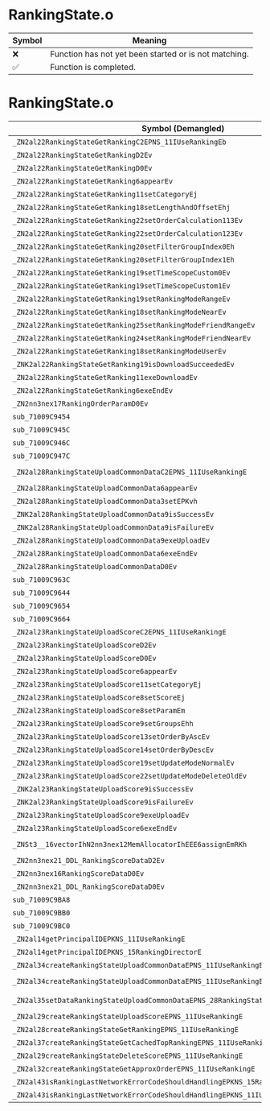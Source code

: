 # RankingState.o
| Symbol | Meaning 
| ------------- | ------------- 
| :x: | Function has not yet been started or is not matching. 
| :white_check_mark: | Function is completed. 


# RankingState.o
| Symbol (Demangled) | Symbol (Mangled) | Decompiled? |
| ------------- |  ------------- | ------------- |
| `_ZN2al22RankingStateGetRankingC2EPNS_11IUseRankingEb` | `al::RankingStateGetRanking::RankingStateGetRanking(al::IUseRanking *,bool)` | :white_check_mark: |
| `_ZN2al22RankingStateGetRankingD2Ev` | `al::RankingStateGetRanking::~RankingStateGetRanking()` | :white_check_mark: |
| `_ZN2al22RankingStateGetRankingD0Ev` | `al::RankingStateGetRanking::~RankingStateGetRanking()` | :white_check_mark: |
| `_ZN2al22RankingStateGetRanking6appearEv` | `al::RankingStateGetRanking::appear(void)` | :white_check_mark: |
| `_ZN2al22RankingStateGetRanking11setCategoryEj` | `al::RankingStateGetRanking::setCategory(unsigned int)` | :white_check_mark: |
| `_ZN2al22RankingStateGetRanking18setLengthAndOffsetEhj` | `al::RankingStateGetRanking::setLengthAndOffset(unsigned char,unsigned int)` | :white_check_mark: |
| `_ZN2al22RankingStateGetRanking22setOrderCalculation113Ev` | `al::RankingStateGetRanking::setOrderCalculation113(void)` | :white_check_mark: |
| `_ZN2al22RankingStateGetRanking22setOrderCalculation123Ev` | `al::RankingStateGetRanking::setOrderCalculation123(void)` | :white_check_mark: |
| `_ZN2al22RankingStateGetRanking20setFilterGroupIndex0Eh` | `al::RankingStateGetRanking::setFilterGroupIndex0(unsigned char)` | :white_check_mark: |
| `_ZN2al22RankingStateGetRanking20setFilterGroupIndex1Eh` | `al::RankingStateGetRanking::setFilterGroupIndex1(unsigned char)` | :white_check_mark: |
| `_ZN2al22RankingStateGetRanking19setTimeScopeCustom0Ev` | `al::RankingStateGetRanking::setTimeScopeCustom0(void)` | :white_check_mark: |
| `_ZN2al22RankingStateGetRanking19setTimeScopeCustom1Ev` | `al::RankingStateGetRanking::setTimeScopeCustom1(void)` | :white_check_mark: |
| `_ZN2al22RankingStateGetRanking19setRankingModeRangeEv` | `al::RankingStateGetRanking::setRankingModeRange(void)` | :white_check_mark: |
| `_ZN2al22RankingStateGetRanking18setRankingModeNearEv` | `al::RankingStateGetRanking::setRankingModeNear(void)` | :white_check_mark: |
| `_ZN2al22RankingStateGetRanking25setRankingModeFriendRangeEv` | `al::RankingStateGetRanking::setRankingModeFriendRange(void)` | :white_check_mark: |
| `_ZN2al22RankingStateGetRanking24setRankingModeFriendNearEv` | `al::RankingStateGetRanking::setRankingModeFriendNear(void)` | :white_check_mark: |
| `_ZN2al22RankingStateGetRanking18setRankingModeUserEv` | `al::RankingStateGetRanking::setRankingModeUser(void)` | :white_check_mark: |
| `_ZNK2al22RankingStateGetRanking19isDownloadSucceededEv` | `al::RankingStateGetRanking::isDownloadSucceeded(void)const` | :white_check_mark: |
| `_ZN2al22RankingStateGetRanking11exeDownloadEv` | `al::RankingStateGetRanking::exeDownload(void)` | :white_check_mark: |
| `_ZN2al22RankingStateGetRanking6exeEndEv` | `al::RankingStateGetRanking::exeEnd(void)` | :white_check_mark: |
| `_ZN2nn3nex17RankingOrderParamD0Ev` | `nn::nex::RankingOrderParam::~RankingOrderParam()` | :white_check_mark: |
| `sub_71009C9454` | `` | :white_check_mark: |
| `sub_71009C945C` | `` | :white_check_mark: |
| `sub_71009C946C` | `` | :white_check_mark: |
| `sub_71009C947C` | `` | :white_check_mark: |
| `_ZN2al28RankingStateUploadCommonDataC2EPNS_11IUseRankingE` | `al::RankingStateUploadCommonData::RankingStateUploadCommonData(al::IUseRanking *)` | :white_check_mark: |
| `_ZN2al28RankingStateUploadCommonData6appearEv` | `al::RankingStateUploadCommonData::appear(void)` | :white_check_mark: |
| `_ZN2al28RankingStateUploadCommonData3setEPKvh` | `al::RankingStateUploadCommonData::set(void const*,unsigned char)` | :white_check_mark: |
| `_ZNK2al28RankingStateUploadCommonData9isSuccessEv` | `al::RankingStateUploadCommonData::isSuccess(void)const` | :white_check_mark: |
| `_ZNK2al28RankingStateUploadCommonData9isFailureEv` | `al::RankingStateUploadCommonData::isFailure(void)const` | :white_check_mark: |
| `_ZN2al28RankingStateUploadCommonData9exeUploadEv` | `al::RankingStateUploadCommonData::exeUpload(void)` | :white_check_mark: |
| `_ZN2al28RankingStateUploadCommonData6exeEndEv` | `al::RankingStateUploadCommonData::exeEnd(void)` | :white_check_mark: |
| `_ZN2al28RankingStateUploadCommonDataD0Ev` | `al::RankingStateUploadCommonData::~RankingStateUploadCommonData()` | :white_check_mark: |
| `sub_71009C963C` | `` | :white_check_mark: |
| `sub_71009C9644` | `` | :white_check_mark: |
| `sub_71009C9654` | `` | :white_check_mark: |
| `sub_71009C9664` | `` | :white_check_mark: |
| `_ZN2al23RankingStateUploadScoreC2EPNS_11IUseRankingE` | `al::RankingStateUploadScore::RankingStateUploadScore(al::IUseRanking *)` | :white_check_mark: |
| `_ZN2al23RankingStateUploadScoreD2Ev` | `al::RankingStateUploadScore::~RankingStateUploadScore()` | :white_check_mark: |
| `_ZN2al23RankingStateUploadScoreD0Ev` | `al::RankingStateUploadScore::~RankingStateUploadScore()` | :white_check_mark: |
| `_ZN2al23RankingStateUploadScore6appearEv` | `al::RankingStateUploadScore::appear(void)` | :white_check_mark: |
| `_ZN2al23RankingStateUploadScore11setCategoryEj` | `al::RankingStateUploadScore::setCategory(unsigned int)` | :white_check_mark: |
| `_ZN2al23RankingStateUploadScore8setScoreEj` | `al::RankingStateUploadScore::setScore(unsigned int)` | :white_check_mark: |
| `_ZN2al23RankingStateUploadScore8setParamEm` | `al::RankingStateUploadScore::setParam(unsigned long)` | :white_check_mark: |
| `_ZN2al23RankingStateUploadScore9setGroupsEhh` | `al::RankingStateUploadScore::setGroups(unsigned char,unsigned char)` | :white_check_mark: |
| `_ZN2al23RankingStateUploadScore13setOrderByAscEv` | `al::RankingStateUploadScore::setOrderByAsc(void)` | :white_check_mark: |
| `_ZN2al23RankingStateUploadScore14setOrderByDescEv` | `al::RankingStateUploadScore::setOrderByDesc(void)` | :white_check_mark: |
| `_ZN2al23RankingStateUploadScore19setUpdateModeNormalEv` | `al::RankingStateUploadScore::setUpdateModeNormal(void)` | :white_check_mark: |
| `_ZN2al23RankingStateUploadScore22setUpdateModeDeleteOldEv` | `al::RankingStateUploadScore::setUpdateModeDeleteOld(void)` | :white_check_mark: |
| `_ZNK2al23RankingStateUploadScore9isSuccessEv` | `al::RankingStateUploadScore::isSuccess(void)const` | :white_check_mark: |
| `_ZNK2al23RankingStateUploadScore9isFailureEv` | `al::RankingStateUploadScore::isFailure(void)const` | :white_check_mark: |
| `_ZN2al23RankingStateUploadScore9exeUploadEv` | `al::RankingStateUploadScore::exeUpload(void)` | :white_check_mark: |
| `_ZN2al23RankingStateUploadScore6exeEndEv` | `al::RankingStateUploadScore::exeEnd(void)` | :white_check_mark: |
| `_ZNSt3__16vectorIhN2nn3nex12MemAllocatorIhEEE6assignEmRKh` | `std::__1::vector<unsigned char,nn::nex::MemAllocator<unsigned char>>::assign(unsigned long,unsigned char const&)` | :white_check_mark: |
| `_ZN2nn3nex21_DDL_RankingScoreDataD2Ev` | `nn::nex::_DDL_RankingScoreData::~_DDL_RankingScoreData()` | :white_check_mark: |
| `_ZN2nn3nex16RankingScoreDataD0Ev` | `nn::nex::RankingScoreData::~RankingScoreData()` | :white_check_mark: |
| `_ZN2nn3nex21_DDL_RankingScoreDataD0Ev` | `nn::nex::_DDL_RankingScoreData::~_DDL_RankingScoreData()` | :white_check_mark: |
| `sub_71009C9BA8` | `` | :white_check_mark: |
| `sub_71009C9BB0` | `` | :white_check_mark: |
| `sub_71009C9BC0` | `` | :white_check_mark: |
| `_ZN2al14getPrincipalIDEPKNS_11IUseRankingE` | `al::getPrincipalID(al::IUseRanking const*)` | :white_check_mark: |
| `_ZN2al14getPrincipalIDEPKNS_15RankingDirectorE` | `al::getPrincipalID(al::RankingDirector const*)` | :white_check_mark: |
| `_ZN2al34createRankingStateUploadCommonDataEPNS_11IUseRankingE` | `al::createRankingStateUploadCommonData(al::IUseRanking *)` | :white_check_mark: |
| `_ZN2al34createRankingStateUploadCommonDataEPNS_11IUseRankingEPKvh` | `al::createRankingStateUploadCommonData(al::IUseRanking *,void const*,unsigned char)` | :white_check_mark: |
| `_ZN2al35setDataRankingStateUploadCommonDataEPNS_28RankingStateUploadCommonDataEPKvh` | `al::setDataRankingStateUploadCommonData(al::RankingStateUploadCommonData *,void const*,unsigned char)` | :white_check_mark: |
| `_ZN2al29createRankingStateUploadScoreEPNS_11IUseRankingE` | `al::createRankingStateUploadScore(al::IUseRanking *)` | :white_check_mark: |
| `_ZN2al28createRankingStateGetRankingEPNS_11IUseRankingE` | `al::createRankingStateGetRanking(al::IUseRanking *)` | :white_check_mark: |
| `_ZN2al37createRankingStateGetCachedTopRankingEPNS_11IUseRankingE` | `al::createRankingStateGetCachedTopRanking(al::IUseRanking *)` | :white_check_mark: |
| `_ZN2al29createRankingStateDeleteScoreEPNS_11IUseRankingE` | `al::createRankingStateDeleteScore(al::IUseRanking *)` | :white_check_mark: |
| `_ZN2al32createRankingStateGetApproxOrderEPNS_11IUseRankingE` | `al::createRankingStateGetApproxOrder(al::IUseRanking *)` | :white_check_mark: |
| `_ZN2al43isRankingLastNetworkErrorCodeShouldHandlingEPKNS_15RankingDirectorE` | `al::isRankingLastNetworkErrorCodeShouldHandling(al::RankingDirector const*)` | :white_check_mark: |
| `_ZN2al43isRankingLastNetworkErrorCodeShouldHandlingEPKNS_11IUseRankingE` | `al::isRankingLastNetworkErrorCodeShouldHandling(al::IUseRanking const*)` | :white_check_mark: |
